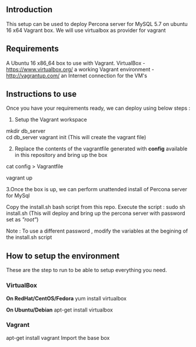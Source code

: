 ## Introduction
This setup can be used to deploy Percona server for MySQL 5.7 on ubuntu 16 x64 Vagrant box.
We will use virtualbox as provider for vagrant
 


## Requirements

A Ubuntu 16 x86_64 box to use with Vagrant.
VirtualBox - https://www.virtualbox.org/
a working Vagrant environment - http://vagrantup.com/
an Internet connection for the VM's


## Instructions to use
Once you have your requirements ready, we can deploy using below steps :
1. Setup the Vagrant workspace

mkdir db_server  
cd db_server
vagrant init  (This will create the vagrant file)

2. Replace the contents of the vagrantfile generated with **config** available in this repository and bring up the box

cat config > Vagrantfile

vagrant up 

3.Once the box is up, we can perform unattended install of Percona server for MySql

Copy the install.sh bash script from this repo.
Execute the script :  sudo sh install.sh  (This will deploy and bring up the percona server with password set as *"root"*)

Note : To use a different password , modify the variables at the begining of the install.sh script 

## How to setup the environment
These are the step to run to be able to setup everything you need.

### VirtualBox

**On RedHat/CentOS/Fedora** 
yum install virtualbox
 
**On Ubuntu/Debian**
apt-get install virtualbox

### Vagrant

apt-get install vagrant
Import the base box
